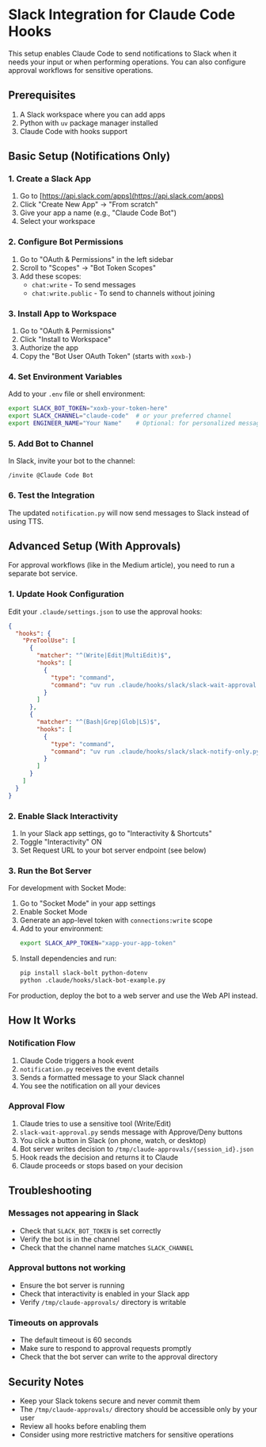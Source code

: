 # Slack Integration for Claude Code Hooks

This setup enables Claude Code to send notifications to Slack when it needs your input or when performing operations. You can also configure approval workflows for sensitive operations.

## Prerequisites

1. A Slack workspace where you can add apps
2. Python with `uv` package manager installed
3. Claude Code with hooks support

## Basic Setup (Notifications Only)

### 1. Create a Slack App

1. Go to [https://api.slack.com/apps](https://api.slack.com/apps)
2. Click "Create New App" → "From scratch"
3. Give your app a name (e.g., "Claude Code Bot")
4. Select your workspace

### 2. Configure Bot Permissions

1. Go to "OAuth & Permissions" in the left sidebar
2. Scroll to "Scopes" → "Bot Token Scopes"
3. Add these scopes:
   - `chat:write` - To send messages
   - `chat:write.public` - To send to channels without joining

### 3. Install App to Workspace

1. Go to "OAuth & Permissions"
2. Click "Install to Workspace"
3. Authorize the app
4. Copy the "Bot User OAuth Token" (starts with `xoxb-`)

### 4. Set Environment Variables

Add to your `.env` file or shell environment:

```bash
export SLACK_BOT_TOKEN="xoxb-your-token-here"
export SLACK_CHANNEL="claude-code"  # or your preferred channel
export ENGINEER_NAME="Your Name"    # Optional: for personalized messages
```

### 5. Add Bot to Channel

In Slack, invite your bot to the channel:
```
/invite @Claude Code Bot
```

### 6. Test the Integration

The updated `notification.py` will now send messages to Slack instead of using TTS.

## Advanced Setup (With Approvals)

For approval workflows (like in the Medium article), you need to run a separate bot service.

### 1. Update Hook Configuration

Edit your `.claude/settings.json` to use the approval hooks:

```json
{
  "hooks": {
    "PreToolUse": [
      {
        "matcher": "^(Write|Edit|MultiEdit)$",
        "hooks": [
          {
            "type": "command",
            "command": "uv run .claude/hooks/slack/slack-wait-approval.py"
          }
        ]
      },
      {
        "matcher": "^(Bash|Grep|Glob|LS)$",
        "hooks": [
          {
            "type": "command", 
            "command": "uv run .claude/hooks/slack/slack-notify-only.py"
          }
        ]
      }
    ]
  }
}
```

### 2. Enable Slack Interactivity

1. In your Slack app settings, go to "Interactivity & Shortcuts"
2. Toggle "Interactivity" ON
3. Set Request URL to your bot server endpoint (see below)

### 3. Run the Bot Server

For development with Socket Mode:

1. Go to "Socket Mode" in your app settings
2. Enable Socket Mode
3. Generate an app-level token with `connections:write` scope
4. Add to your environment:
   ```bash
   export SLACK_APP_TOKEN="xapp-your-app-token"
   ```
5. Install dependencies and run:
   ```bash
   pip install slack-bolt python-dotenv
   python .claude/hooks/slack-bot-example.py
   ```

For production, deploy the bot to a web server and use the Web API instead.

## How It Works

### Notification Flow
1. Claude Code triggers a hook event
2. `notification.py` receives the event details
3. Sends a formatted message to your Slack channel
4. You see the notification on all your devices

### Approval Flow
1. Claude tries to use a sensitive tool (Write/Edit)
2. `slack-wait-approval.py` sends message with Approve/Deny buttons
3. You click a button in Slack (on phone, watch, or desktop)
4. Bot server writes decision to `/tmp/claude-approvals/{session_id}.json`
5. Hook reads the decision and returns it to Claude
6. Claude proceeds or stops based on your decision

## Troubleshooting

### Messages not appearing in Slack
- Check that `SLACK_BOT_TOKEN` is set correctly
- Verify the bot is in the channel
- Check that the channel name matches `SLACK_CHANNEL`

### Approval buttons not working
- Ensure the bot server is running
- Check that interactivity is enabled in your Slack app
- Verify `/tmp/claude-approvals/` directory is writable

### Timeouts on approvals
- The default timeout is 60 seconds
- Make sure to respond to approval requests promptly
- Check that the bot server can write to the approval directory

## Security Notes

- Keep your Slack tokens secure and never commit them
- The `/tmp/claude-approvals/` directory should be accessible only by your user
- Review all hooks before enabling them
- Consider using more restrictive matchers for sensitive operations